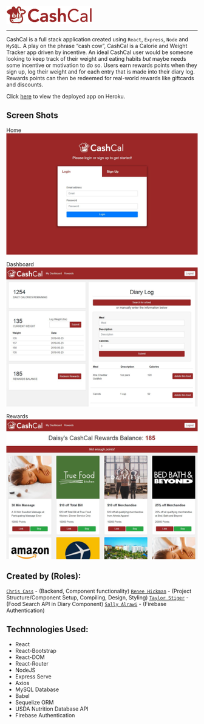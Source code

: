 ![CashCal](/client/public/images/cashcal2.png)

***

CashCal is a full stack application created using `React`, `Express`, `Node` and `MySQL`.
A play on the phrase “cash cow”, CashCal is a Calorie and Weight Tracker app driven by incentive. An ideal CashCal user would be someone looking to keep track of their weight and eating habits _but_ maybe needs some incentive or motivation to do so. Users earn rewards points when they sign up, log their weight and for each entry that is made into their diary log. Rewards points can then be redeemed for real-world rewards like giftcards and discounts.



Click [here](https://lit-wave-29084.herokuapp.com/) to view the deployed app on Heroku.

## Screen Shots
Home
![Home](client/public/images/home.JPG)

Dashboard
![Dashboard](client/public/images/dashboard.JPG)

Rewards
![Rewards](client/public/images/rewards.jpg)


## Created by (Roles):
[`Chris Cass`](https://github.com/crcass) - (Backend, Component functionality)
[`Renee Hickman`](https://github.com/reneehickman) - (Project Structure/Component Setup, Compiling, Design, Styling)
[`Taylor Stiger`](https://github.com/TaylorFStiger) - (Food Search API in Diary Component)
[`Sally Alrawi`](https://github.com/sallyalrawi) - (Firebase Authentication)


## Technnologies Used:
- React
- React-Bootstrap
- React-DOM
- React-Router
- NodeJS
- Express Serve
- Axios
- MySQL Database
- Babel
- Sequelize ORM
- USDA Nutrition Database API
- Firebase Authentication
